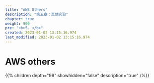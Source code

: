 ```yaml
---
title: "AWS Others"
description: "第五章：其他实验"
chapter: true
weight: 900
pre: "<b>5. </b>"
created: 2023-01-02 13:15:16.974
last_modified: 2023-01-02 13:15:16.974
---
```


# AWS others

{{% children depth="99" showhidden="false" description="true" /%}}


